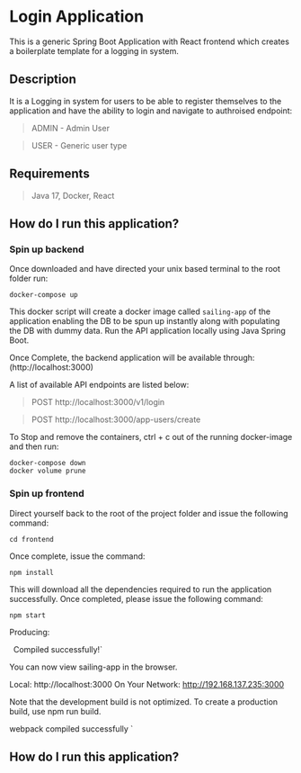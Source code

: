 # **Login Application**

This is a generic Spring Boot Application with React frontend which creates a boilerplate template for a logging in system.

## Description

It is a Logging in system for users to be able to register themselves to the application and have the ability to login and navigate to authroised endpoint:
>ADMIN - Admin User

>USER - Generic user type

## Requirements

>Java 17, Docker, React

## How do I run this application?

### Spin up backend

Once downloaded and have directed your unix based terminal to the root folder run:
```
docker-compose up
```
This docker script will create a docker image called `sailing-app` of the application enabling the DB to be spun up instantly along with populating the DB with dummy data. Run the API application locally using Java Spring Boot.

Once Complete, the backend application will be available through: (http://localhost:3000)

A list of available API endpoints are listed below:

> POST http://localhost:3000/v1/login

> POST http://localhost:3000/app-users/create

To Stop and remove the containers, ctrl + c out of the running docker-image and then run:
```
docker-compose down
docker volume prune
```

### Spin up frontend

Direct yourself back to the root of the project folder and issue the following command:
```
cd frontend
```
Once complete, issue the command:
```
npm install
```
This will download all the dependencies required to run the application successfully. Once completed, please issue the following command:
```
npm start
```

Producing:

`
`Compiled successfully!`

You can now view sailing-app in the browser.

  Local:            http://localhost:3000
  On Your Network:  http://192.168.137.235:3000

Note that the development build is not optimized.
To create a production build, use npm run build.

webpack compiled successfully
`

## How do I run this application?

